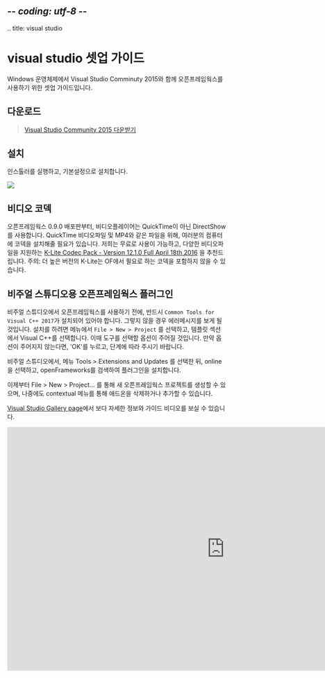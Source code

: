 ## -*- coding: utf-8 -*-
.. title: visual studio

visual studio 셋업 가이드
=========================
Windows 운영체제에서 Visual Studio Comminuty 2015와 함께 오픈프레임웍스를 사용하기 위한 셋업 가이드입니다.

<!-- Download -->
다운로드
--------
> [Visual Studio Community 2015 다운받기][0]

설치
-------
인스톨러를 실행하고, 기본설정으로 설치합니다.

![](vs_install.png)

비디오 코덱
-------

오픈프레임웍스 0.9.0 배포판부터, 비디오플레이어는 QuickTime이 아닌 DirectShow를 사용합니다. QuickTime 비디오파일 및 MP4와 같은 파일을 위해, 여러분의 컴퓨터에 코덱을 설치해줄 필요가 있습니다. 저희는 무료로 사용이 가능하고, 다양한 비디오파일을 지원하는 [K-Lite Codec Pack - Version 12.1.0 Full April 18th 2016][1] 을 추천드립니다. 주의: 더 높은 버전의 K-Lite는 OF에서 필요로 하는 코덱을 포함하지 않을 수 있습니다.

비주얼 스튜디오용 오픈프레임웍스 플러그인
----------------------------------

비주얼 스튜디오에서 오픈프레임웍스를 사용하기 전에, 반드시 `Common Tools for Visual C++ 2017`가 설치되어 있어야 합니다. 그렇지 않을 경우 에러메시지를 보게 될 것입니다. 설치를 하려면 메뉴에서 `File > New > Project` 를 선택하고, 템플릿 섹션에서  Visual C++를 선택합니다. 이때 도구를 선택할 옵션이 주어질 것입니다. 만약 옵션이 주어지지 않는다면, 'OK'를 누르고, 단계에 따라 주시기 바랍니다.

비주얼 스튜디오에서, 메뉴 Tools > Extensions and Updates 를 선택한 뒤, online을 선택하고, openFrameworks를 검색하여 플러그인을 설치합니다.

이제부터 File > New > Project... 를 통해 새 오픈프레임웍스 프로젝트를 생성할 수 있으며, 나중에도 contextual 메뉴를 통해 애드온을 삭제하거나 추가할 수 있습니다.

[Visual Studio Gallery page](https://visualstudiogallery.msdn.microsoft.com/77678909-81b8-494b-b75c-d97dd7a3eaa6)에서 보다 자세한 정보와 가이드 비디오를 보실 수 있습니다.


<iframe src="https://player.vimeo.com/video/143111085" width="1000" height="562" frameborder="0" webkitallowfullscreen mozallowfullscreen allowfullscreen></iframe>

[0]: https://www.visualstudio.com/thank-you-downloading-visual-studio/?sku=Community&rel=15
[1]: http://filehippo.com/download_klite_codec_pack/67445/
